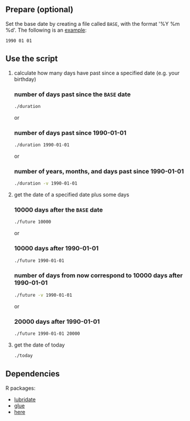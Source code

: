 Prepare (optional)
------------------

Set the base date by creating a file called `BASE`, with the format '%Y %m %d'.
The following is an [example](BASE.example):
```
1990 01 01
```

Use the script
--------------

1. calculate how many days have past since a specified date (e.g. your birthday)

    ### number of days past since the `BASE` date
    ```bash
    ./duration
    ```

    or

    ### number of days past since 1990-01-01
    ```bash
    ./duration 1990-01-01
    ```

    or

    ### number of years, months, and days past since 1990-01-01
    ```bash
    ./duration -v 1990-01-01
    ```

2. get the date of a specified date plus some days

    ### 10000 days after the `BASE` date
    ```bash
    ./future 10000
    ```

    or

    ### 10000 days after 1990-01-01
    ```bash
    ./future 1990-01-01
    ```

    ### number of days from now correspond to 10000 days after 1990-01-01
    ```bash
    ./future -v 1990-01-01
    ```

    or

    ### 20000 days after 1990-01-01
    ```bash
    ./future 1990-01-01 20000
    ```

3. get the date of today

    ```bash
    ./today
    ```

Dependencies
------------

R packages:

* [lubridate](https://github.com/tidyverse/lubridate)
* [glue](https://github.com/tidyverse/glue)
* [here](https://github.com/krlmlr/here)
